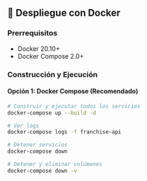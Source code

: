 ## 🐳 Despliegue con Docker

### Prerrequisitos
- Docker 20.10+
- Docker Compose 2.0+

### Construcción y Ejecución

#### Opción 1: Docker Compose (Recomendado)
```bash
# Construir y ejecutar todos los servicios
docker-compose up --build -d

# Ver logs
docker-compose logs -f franchise-api

# Detener servicios
docker-compose down

# Detener y eliminar volúmenes
docker-compose down -v